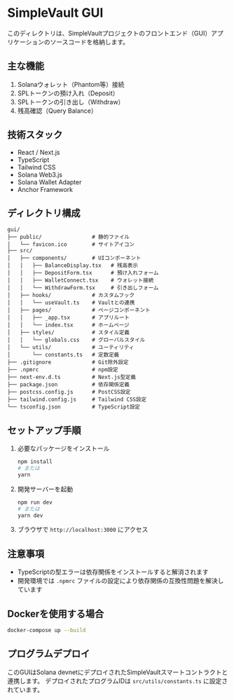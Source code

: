 # SimpleVault GUI

このディレクトリは、SimpleVaultプロジェクトのフロントエンド（GUI）アプリケーションのソースコードを格納します。

## 主な機能

1. Solanaウォレット（Phantom等）接続
2. SPLトークンの預け入れ（Deposit）
3. SPLトークンの引き出し（Withdraw）
4. 残高確認（Query Balance）

## 技術スタック

- React / Next.js
- TypeScript
- Tailwind CSS
- Solana Web3.js
- Solana Wallet Adapter
- Anchor Framework

## ディレクトリ構成

```
gui/
├── public/                # 静的ファイル
│   └── favicon.ico        # サイトアイコン
├── src/
│   ├── components/        # UIコンポーネント
│   │   ├── BalanceDisplay.tsx   # 残高表示
│   │   ├── DepositForm.tsx      # 預け入れフォーム
│   │   ├── WalletConnect.tsx    # ウォレット接続
│   │   └── WithdrawForm.tsx     # 引き出しフォーム
│   ├── hooks/             # カスタムフック
│   │   └── useVault.ts    # Vaultとの連携
│   ├── pages/             # ページコンポーネント
│   │   ├── _app.tsx       # アプリルート
│   │   └── index.tsx      # ホームページ
│   ├── styles/            # スタイル定義
│   │   └── globals.css    # グローバルスタイル
│   └── utils/             # ユーティリティ
│       └── constants.ts   # 定数定義
├── .gitignore             # Git除外設定
├── .npmrc                 # npm設定
├── next-env.d.ts          # Next.js型定義
├── package.json           # 依存関係定義
├── postcss.config.js      # PostCSS設定
├── tailwind.config.js     # Tailwind CSS設定
└── tsconfig.json          # TypeScript設定
```

## セットアップ手順

1. 必要なパッケージをインストール
   ```bash
   npm install
   # または
   yarn
   ```

2. 開発サーバーを起動
   ```bash
   npm run dev
   # または
   yarn dev
   ```

3. ブラウザで `http://localhost:3000` にアクセス

## 注意事項

- TypeScriptの型エラーは依存関係をインストールすると解消されます
- 開発環境では `.npmrc` ファイルの設定により依存関係の互換性問題を解決しています

## Dockerを使用する場合

```bash
docker-compose up --build
```

## プログラムデプロイ

このGUIはSolana devnetにデプロイされたSimpleVaultスマートコントラクトと連携します。
デプロイされたプログラムIDは `src/utils/constants.ts` に設定されています。
